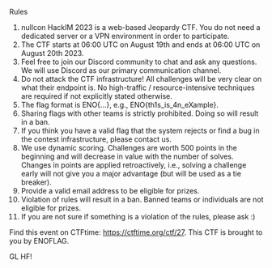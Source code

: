 Rules

1. nullcon HackIM 2023 is a web-based Jeopardy CTF. You do not need a dedicated server or a VPN environment in order to participate.
2. The CTF starts at 06:00 UTC on August 19th and ends at 06:00 UTC on August 20th 2023.
3. Feel free to join our Discord community to chat and ask any questions. We will use Discord as our primary communication channel.
4. Do not attack the CTF infrastructure! All challenges will be very clear on what their endpoint is. No high-traffic / resource-intensive techniques are required if not explicitly stated otherwise.
5. The flag format is ENO{...}, e.g., ENO{th1s_is_4n_eXample}.
6. Sharing flags with other teams is strictly prohibited. Doing so will result in a ban.
7. If you think you have a valid flag that the system rejects or find a bug in the contest infrastructure, please contact us.
8. We use dynamic scoring. Challenges are worth 500 points in the beginning and will decrease in value with the number of solves. Changes in points are applied retroactively, i.e., solving a challenge early will not give you a major advantage (but will be used as a tie breaker).
9. Provide a valid email address to be eligible for prizes.
10. Violation of rules will result in a ban. Banned teams or individuals are not eligible for prizes.
11. If you are not sure if something is a violation of the rules, please ask :)

Find this event on CTFtime: https://ctftime.org/ctf/27.
This CTF is brought to you by ENOFLAG.

GL HF!
